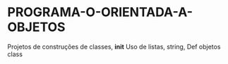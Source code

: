 # PROGRAMA-O-ORIENTADA-A-OBJETOS
Projetos de construções de classes, __init__ 
Uso de listas, string,
Def objetos
class 
